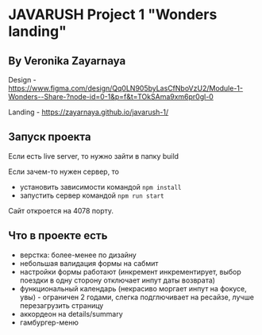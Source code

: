 # JAVARUSH Project 1 "Wonders landing"

## By Veronika Zayarnaya

Design - https://www.figma.com/design/Qq0LN905byLasCfNboVzU2/Module-1-Wonders--Share-?node-id=0-1&p=f&t=TOkSAma9xm6pr0gl-0

Landing - https://zayarnaya.github.io/javarush-1/

## Запуск проекта

Если есть live server, то нужно зайти в папку build

Если зачем-то нужен сервер, то

- установить зависимости командой `npm install`
- запустить сервер командой `npm run start`

Сайт откроется на 4078 порту.

## Что в проекте есть

- верстка: более-менее по дизайну
- небольшая валидация формы на сабмит
- настройки формы работают (инкремент инкрементирует, выбор поездки в одну сторону отключает инпут даты возврата)
- функциональный календарь (некрасиво моргает инпут на фокусе, увы) - ограничен 2 годами, слегка подглючивает на ресайзе, лучше перезагрузить страницу
- аккордеон на details/summary
- гамбургер-меню
